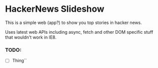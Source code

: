 

# HackerNews Slideshow

This is a simple web (app?) to show you top stories in hacker news. 

Uses latest web APIs including async, fetch and other DOM specific stuff that wouldn't work in IE8.

### TODO:
- [ ] Thing``